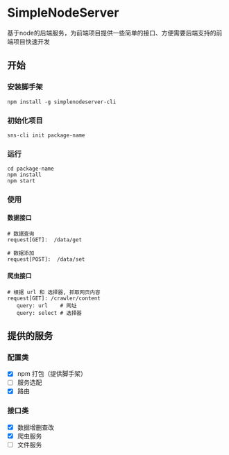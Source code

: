 # SimpleNodeServer

基于node的后端服务，为前端项目提供一些简单的接口、方便需要后端支持的前端项目快速开发

## 开始

### 安装脚手架

```
npm install -g simplenodeserver-cli
```

### 初始化项目

```
sns-cli init package-name
```

### 运行

```
cd package-name
npm install
npm start
```

### 使用

#### 数据接口
```
# 数据查询
request[GET]:  /data/get

# 数据添加
request[POST]:  /data/set
```

#### 爬虫接口
```
# 根据 url 和 选择器, 抓取网页内容
request[GET]: /crawler/content
   query: url    # 网址
   query: select # 选择器
```

## 提供的服务

### 配置类

- [x] npm 打包（提供脚手架）
- [ ] 服务选配
- [x] 路由

### 接口类

- [x] 数据增删查改
- [x] 爬虫服务
- [ ] 文件服务